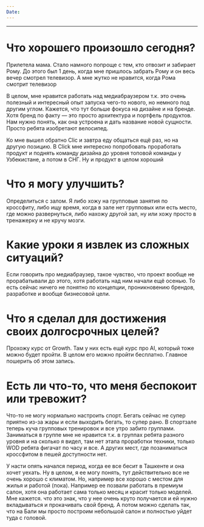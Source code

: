 ```yaml
---
Date:
---
```

---
# Что хорошего произошло сегодня?
Прилетела мама. Стало намного попроще с тем, кто отвозит и забирает Рому. До этого был 1 день, когда мне пришлось забрать Рому и он весь вечер смотрел телевизор. А мне жутко не нравится, когда Рома смотрит телевизор

В целом, мне нравится работать над медиабраузером т.к. это очень полезный и интересный опыт запуска чего-то нового, но немного под другим углом. Кажется, что тут больше фокуса на дизайне и на бренде. Хотя бренд по факту — это просто архитектура и портфель продуктов. Нам нужно понять, как она устроена и дать название новой сущности. Просто ребята изобретают велосипед. 

Ко мне вышел обратно Clic и завтра еду общаться ещё раз, но на другую позицию. В Click мне интересно попробовать проработать продукт и поднять команду дизайна до уровня топовой команды у Узбекистане, а потом в СНГ. Ну и продукт в целом хороший

# Что я могу улучшить?
Определиться с залом. Я либо хожу на групповые занятия по кроссфиту, либо ищу время, когда в зале нет групповых или есть место, где можно развернуться, либо нахожу другой зал, ну или хожу просто в тренажерку и не кручу мозги. 


# Какие уроки я извлек из сложных ситуаций?
Если говорить про медиабраузер, такое чувство, что проект вообще не прорабатывали до этого, хотя работать над ним начали ещё осенью. То есть сейчас ничего не понятно по концепции, проникновению брендов, разработке и вообще бизнесовой цели. 



# Что я сделал для достижения своих долгосрочных целей?
Прохожу курс от Growth. Там у них есть ещё курс про AI, который тоже можно будет пройти. В целом его можно пройти бесплатно. Главное пошерить об этом запись. 


# Есть ли что-то, что меня беспокоит или тревожит?
Что-то не могу нормально настроить спорт. Бегать сейчас не супер приятно из-за жары и если выходить бегать, то супер рано. В спортзале теперь куча групповых тренировок и все утро забито группами. Заниматься в группе мне не нравится т.к. в группах ребята разного уровня и на сколько я видел, там нет этапа проработки техники, только WOD ребята фигачат по часу и все. А других мест, где позаниматься кроссфитом в пешей доступности нет. 

У насти опять начался период, когда ее все бесит в Ташкенте и она хочет уехать. Ну в целом, я ее могу понять, тут действительно все не очень хорошо с климатом. Но, например все хорошо с местом для жилья и работой (пока). Например ее позвали работать в премиум салон, хотя она работает сама только месяц и красит только моделей. Мне кажется. что это знак, что у нее очень круто получается и ей нужно вкладываться и прокачивать свой бренд. 
А потом можно сделать так, что на Бали мы просто построим небольшой салон и полностью уйдет туда с головой. 






